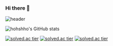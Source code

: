 ### Hi there 👋

![header](https://capsule-render.vercel.app/api?type=wave&color=auto&height=300&section=header&text=hohshho&fontSize=90)

![hohshho's GitHub stats](https://github-readme-stats.vercel.app/api?username=hohshho&show_icons=true&theme=dracula)

[![solved.ac tier](http://mazassumnida.wtf/api/generate_badge?boj={tkdgur8377})](https://solved.ac/{tkdgur8377})
[![solved.ac tier](http://mazassumnida.wtf/api/v2/generate_badge?boj={tkdgur8377})](https://solved.ac/{tkdgur8377})
[![solved.ac tier](http://mazassumnida.wtf/api/mini/generate_badge?boj={tkdgur8377})](https://solved.ac/{tkdgur8377})
